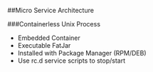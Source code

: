 ##Micro Service Architecture

###Containerless Unix Process

* Embedded Container
* Executable FatJar
* Installed with Package Manager (RPM/DEB)
* Use rc.d service scripts to stop/start
